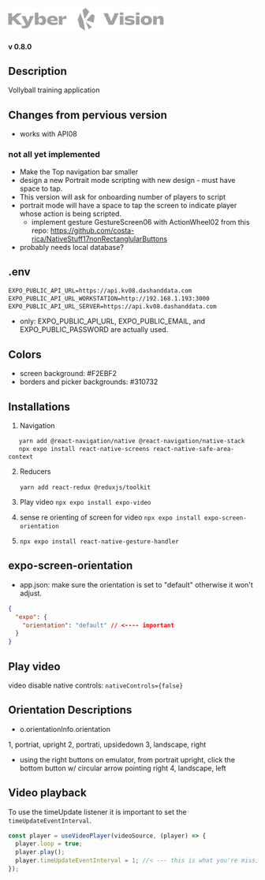 ![Kyber Vision Mobile Logo](./assets/images/kyberVisionLogo01.png)

#### v 0.8.0

## Description

Vollyball training application

## Changes from pervious version

- works with API08

### not all yet implemented

- Make the Top navigation bar smaller
- design a new Portrait mode scripting with new design - must have space to tap.
- This version will ask for onboarding number of players to script
- portrait mode will have a space to tap the screen to indicate player whose action is being scripted.
  - implement gesture GestureScreen06 with ActionWheel02 from this repo: https://github.com/costa-rica/NativeStuff17nonRectanglularButtons
- probably needs local database?

## .env

```
EXPO_PUBLIC_API_URL=https://api.kv08.dashanddata.com
EXPO_PUBLIC_API_URL_WORKSTATION=http://192.168.1.193:3000
EXPO_PUBLIC_API_URL_SERVER=https://api.kv08.dashanddata.com
```

- only: EXPO_PUBLIC_API_URL, EXPO_PUBLIC_EMAIL, and EXPO_PUBLIC_PASSWORD are actually used.

## Colors

- screen background: #F2EBF2
- borders and picker backgrounds: #310732

## Installations

1. Navigation

```
   yarn add @react-navigation/native @react-navigation/native-stack
   npx expo install react-native-screens react-native-safe-area-context
```

2. Reducers

   `yarn add react-redux @reduxjs/toolkit`

3. Play video
   `npx expo install expo-video`

4. sense re orienting of screen for video
   `npx expo install expo-screen-orientation`

5. `npx expo install react-native-gesture-handler`

## expo-screen-orientation

- app.json: make sure the orientation is set to "default" otherwise it won't adjust.

```json
{
  "expo": {
    "orientation": "default" // <---- important
  }
}
```

## Play video

video disable native controls: `nativeControls={false}`

## Orientation Descriptions

- o.orientationInfo.orientation

1, portriat, upright
2, portrati, upsidedown
3, landscape, right

- using the right buttons on emulator, from portrait upright, click the bottom button w/ circular arrow pointing right
  4, landscape, left

## Video playback

To use the timeUpdate listener it is important to set the `timeUpdateEventInterval`.

```js
const player = useVideoPlayer(videoSource, (player) => {
  player.loop = true;
  player.play();
  player.timeUpdateEventInterval = 1; //< --- this is what you're missing
});
```
